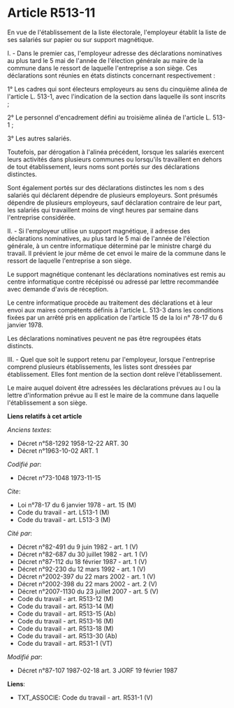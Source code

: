 # Article R513-11

En vue de l'établissement de la liste électorale, l'employeur établit la liste de ses salariés sur papier ou sur support
magnétique.

I. - Dans le premier cas, l'employeur adresse des déclarations nominatives au plus tard le 5 mai de l'année de l'élection
générale au maire de la commune dans le ressort de laquelle l'entreprise a son siège. Ces déclarations sont réunies en états
distincts concernant respectivement :

1° Les cadres qui sont électeurs employeurs au sens du cinquième alinéa de l'article L. 513-1, avec l'indication de la
section dans laquelle ils sont inscrits ;

2° Le personnel d'encadrement défini au troisième alinéa de l'article L. 513-1 ;

3° Les autres salariés.

Toutefois, par dérogation à l'alinéa précédent, lorsque les salariés exercent leurs activités dans plusieurs communes ou
lorsqu'ils travaillent en dehors de tout établissement, leurs noms sont portés sur des déclarations distinctes.

Sont également portés sur des déclarations distinctes les nom s des salariés qui déclarent dépendre de plusieurs employeurs.
Sont présumés dépendre de plusieurs employeurs, sauf déclaration contraire de leur part, les salariés qui travaillent moins
de vingt heures par semaine dans l'entreprise considérée.

II. - Si l'employeur utilise un support magnétique, il adresse des déclarations nominatives, au plus tard le 5 mai de l'année
de l'élection générale, à un centre informatique déterminé par le ministre chargé du travail. Il prévient le jour même de cet
envoi le maire de la commune dans le ressort de laquelle l'entreprise a son siège.

Le support magnétique contenant les déclarations nominatives est remis au centre informatique contre récépissé ou adressé par
lettre recommandée avec demande d'avis de réception.

Le centre informatique procède au traitement des déclarations et à leur envoi aux maires compétents définis à l'article L.
513-3 dans les conditions fixées par un arrêté pris en application de l'article 15 de la loi n° 78-17 du 6 janvier 1978.

Les déclarations nominatives peuvent ne pas être regroupées états distincts.

III. - Quel que soit le support retenu par l'employeur, lorsque l'entreprise comprend plusieurs établissements, les listes
sont dressées par établissement. Elles font mention de la section dont relève l'établissement.

Le maire auquel doivent être adressées les déclarations prévues au I ou la lettre d'information prévue au II est le maire de
la commune dans laquelle l'établissement a son siège.

**Liens relatifs à cet article**

_Anciens textes_:

  - Décret n°58-1292 1958-12-22 ART. 30
  - Décret n°1963-10-02 ART. 1

_Codifié par_:

  - Décret n°73-1048 1973-11-15

_Cite_:

  - Loi n°78-17 du 6 janvier 1978 - art. 15 (M)
  - Code du travail - art. L513-1 (M)
  - Code du travail - art. L513-3 (M)

_Cité par_:

  - Décret n°82-491 du 9 juin 1982 - art. 1 (V)
  - Décret n°82-687 du 30 juillet 1982 - art. 1 (V)
  - Décret n°87-112 du 18 février 1987 - art. 1 (V)
  - Décret n°92-230 du 12 mars 1992 - art. 1 (V)
  - Décret n°2002-397 du 22 mars 2002 - art. 1 (V)
  - Décret n°2002-398 du 22 mars 2002 - art. 2 (V)
  - Décret n°2007-1130 du 23 juillet 2007 - art. 5 (V)
  - Code du travail - art. R513-12 (M)
  - Code du travail - art. R513-14 (M)
  - Code du travail - art. R513-15 (Ab)
  - Code du travail - art. R513-16 (M)
  - Code du travail - art. R513-18 (M)
  - Code du travail - art. R513-30 (Ab)
  - Code du travail - art. R531-1 (VT)

_Modifié par_:

  - Décret n°87-107 1987-02-18 art. 3 JORF 19 février 1987

**Liens**:

  - TXT_ASSOCIE: Code du travail - art. R531-1 (V)
